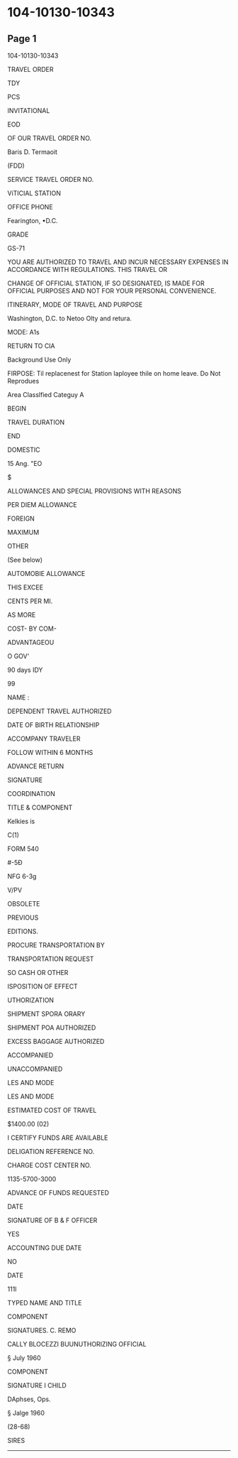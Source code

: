 # 104-10130-10343

## Page 1

104-10130-10343

TRAVEL ORDER

TDY

PCS

INVITATIONAL

EOD

OF OUR TRAVEL ORDER NO.

Baris D. Termaoit

(FDD)

SERVICE TRAVEL ORDER NO.

ViTICIAL STATION

OFFICE PHONE

Fearington, •D.C.

GRADE

GS-71

YOU ARE AUTHORIZED TO TRAVEL AND INCUR NECESSARY EXPENSES IN ACCORDANCE WITH REGULATIONS. THIS TRAVEL OR

CHANGE OF OFFICIAL STATION, IF SO DESIGNATED, IS MADE FOR OFFICIAL PURPOSES AND NOT FOR YOUR PERSONAL CONVENIENCE.

ITINERARY, MODE OF TRAVEL AND PURPOSE

Washington, D.C. to Netoo Olty and retura.

MODE: A1s

RETURN TO CIA

Background Use Only

FIRPOSE: Til replacenest for Station laployee thile on home leave. Do Not Reprodues

Area Classlfied Categuy A

BEGIN

TRAVEL DURATION

END

DOMESTIC

15 Ang. "EO

$

ALLOWANCES AND SPECIAL PROVISIONS WITH REASONS

PER DIEM ALLOWANCE

FOREIGN

MAXIMUM

OTHER

(See below)

AUTOMOBIE ALLOWANCE

THIS EXCEE

CENTS PER MI.

AS MORE

COST- BY COM-

ADVANTAGEOU

O GOV'

90 days IDY

99

NAME :

DEPENDENT TRAVEL AUTHORIZED

DATE OF BIRTH RELATIONSHIP

ACCOMPANY TRAVELER

FOLLOW WITHIN 6 MONTHS

ADVANCE RETURN

SIGNATURE

COORDINATION

TITLE & COMPONENT

Kelkies is

C(1)

FORM 540

#-5Đ

NFG 6-3g

V/PV

OBSOLETE

PREVIOUS

EDITIONS.

PROCURE TRANSPORTATION BY

TRANSPORTATION REQUEST

SO CASH OR OTHER

ISPOSITION OF EFFECT

UTHORIZATION

SHIPMENT SPORA ORARY

SHIPMENT POA AUTHORIZED

EXCESS BAGGAGE AUTHORIZED

ACCOMPANIED

UNACCOMPANIED

LES AND MODE

LES AND MODE

ESTIMATED COST OF TRAVEL

$1400.00 (02)

I CERTIFY FUNDS ARE AVAILABLE

DELIGATION REFERENCE NO.

CHARGE COST CENTER NO.

1135-5700-3000

ADVANCE OF FUNDS REQUESTED

DATE

SIGNATURE OF B & F OFFICER

YES

ACCOUNTING DUE DATE

NO

DATE

111l

TYPED NAME AND TITLE

COMPONENT

SIGNATURES. C. REMO

CALLY BLOCEZZI BUUNUTHORIZING OFFICIAL

§ July 1960

COMPONENT

SIGNATURE I CHILD

DAphses, Ops.

§ Jalge 1960

(28-68)

SIRES

---

